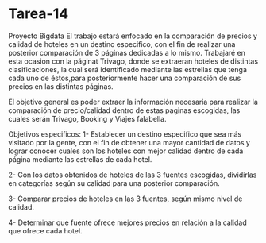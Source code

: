 # Tarea-14
Proyecto Bigdata
El trabajo estará enfocado en la comparación de  precios y calidad de hoteles en un destino especifico, con el fin de realizar una posterior comparación de 3 páginas dedicadas a lo mismo.  Trabajaré en esta ocasion con la páginat Trivago, donde se extraeran hoteles de distintas clasificaciones, la cual será identificado mediante las estrellas que tenga cada uno de éstos,para posteriormente hacer una comparación de sus precios en las distintas páginas.

El objetivo general es poder extraer la información necesaria para realizar la comparación de precio/calidad dentro de estas paginas escogidas, las cuales serán Trivago, Booking y Viajes falabella.

Objetivos especificos:
1- Establecer un destino especifico que sea más visitado por la gente, con el fin de obtener una mayor cantidad de datos y lograr conocer cuales son los hoteles con mejor calidad dentro de cada página mediante las estrellas de cada hotel.

2- Con los datos obtenidos de hoteles de las 3 fuentes escogidas, dividirlas en categorías según su calidad para una posterior comparación.

3- Comparar precios de hoteles en las 3 fuentes, según mismo nivel de calidad.

4- Determinar que fuente ofrece mejores precios en relación a la calidad que ofrece cada hotel.
